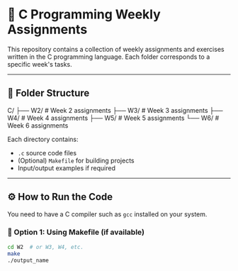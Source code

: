 # 🧠 C Programming Weekly Assignments

This repository contains a collection of weekly assignments and exercises written in the C programming language. Each folder corresponds to a specific week's tasks.

---

## 📁 Folder Structure

C/
├── W2/   # Week 2 assignments
├── W3/   # Week 3 assignments
├── W4/   # Week 4 assignments
├── W5/   # Week 5 assignments
└── W6/   # Week 6 assignments

Each directory contains:
- `.c` source code files
- (Optional) `Makefile` for building projects
- Input/output examples if required

---

## ⚙️ How to Run the Code

You need to have a C compiler such as `gcc` installed on your system.

### 🔹 Option 1: Using Makefile (if available)
```bash
cd W2  # or W3, W4, etc.
make
./output_name
